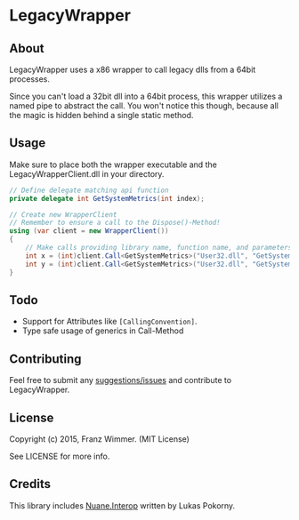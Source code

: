 # LegacyWrapper

## About

LegacyWrapper uses a x86 wrapper to call legacy dlls from a 64bit processes.

Since you can't load a 32bit dll into a 64bit process, this wrapper utilizes a named pipe to abstract the call. You won't notice this though, because all the magic is hidden behind a single static method.

## Usage

Make sure to place both the wrapper executable and the LegacyWrapperClient.dll in your directory.

```csharp
// Define delegate matching api function
private delegate int GetSystemMetrics(int index);

// Create new WrapperClient
// Remember to ensure a call to the Dispose()-Method!
using (var client = new WrapperClient())
{
    // Make calls providing library name, function name, and parameters
    int x = (int)client.Call<GetSystemMetrics>("User32.dll", "GetSystemMetrics", new object[] { 0 });
    int y = (int)client.Call<GetSystemMetrics>("User32.dll", "GetSystemMetrics", new object[] { 1 });
}
```

## Todo

* Support for Attributes like `[CallingConvention]`.
* Type safe usage of generics in Call<T>-Method

## Contributing

Feel free to submit any [suggestions/issues](https://github.com/CodefoundryDE/LegacyWrapper/issues) and contribute to LegacyWrapper.

## License

Copyright (c) 2015, Franz Wimmer. (MIT License)

See LICENSE for more info.

## Credits

This library includes [Nuane.Interop](https://github.com/lukaaash/Nuane.Interop) written by Lukas Pokorny.
